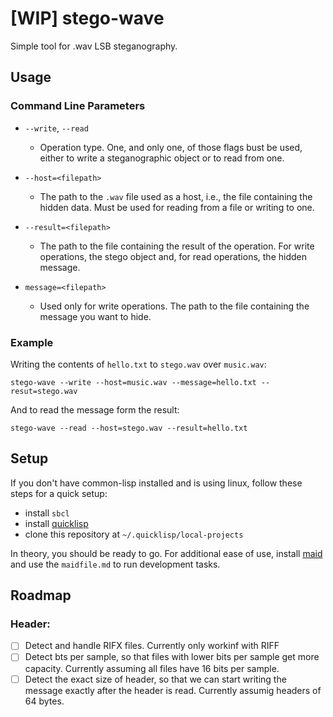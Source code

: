 # [WIP] stego-wave

Simple tool for .wav LSB steganography.

## Usage

### Command Line Parameters

* ```--write```, ```--read```
    * Operation type. One, and only one, of those flags bust be used, either to write a steganographic object or to read from one.

* ```--host=<filepath>```
    * The path to the ```.wav``` file used as a host, i.e., the file containing the hidden data. Must be used for reading from a file or writing to one.

* ```--result=<filepath>```
    * The path to the file containing the result of the operation. For write operations, the stego object and, for read operations, the hidden message.

* ```message=<filepath>```
    * Used only for write operations. The path to the file containing the message you want to hide.

### Example

Writing the contents of ```hello.txt``` to ```stego.wav``` over ```music.wav```:

```
stego-wave --write --host=music.wav --message=hello.txt --resut=stego.wav
```

And to read the message form the result:

```
stego-wave --read --host=stego.wav --result=hello.txt
```

## Setup

If you don't have common-lisp installed and is using linux, follow these steps for a quick setup:

* install ```sbcl```
* install [quicklisp](https://www.quicklisp.org/beta/)
* clone this repository at ```~/.quicklisp/local-projects```

In theory, you should be ready to go. For additional ease of use, install [maid](https://github.com/egoist/maid) and use the ```maidfile.md``` to run development tasks.

## Roadmap

### Header:

- [ ] Detect and handle RIFX files. Currently only workinf with RIFF
- [ ] Detect bts per sample, so that files with lower bits per sample get more capacity. Currently assuming all files have 16 bits per sample.
- [ ] Detect the exact size of header, so that we can start writing the message exactly after the header is read. Currently assumig headers of 64 bytes.